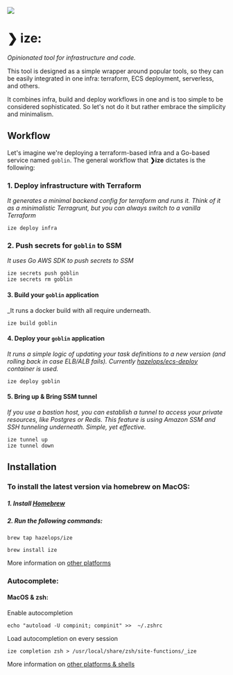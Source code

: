 ![](https://ize.sh/social-preview.png)
# ❯ ize:
_Opinionated tool for infrastructure and code._ 

This tool is designed as a simple wrapper around popular tools, so they can be easily integrated in one infra: terraform, ECS deployment, serverless, and others.

It combines infra, build and deploy workflows in one and is too simple to be considered sophisticated. So let's not do it but rather embrace the simplicity and minimalism.

## Workflow
Let's imagine we're deploying a terraform-based infra and a Go-based  service named `goblin`.
The general workflow that **❯ize** dictates is the following:

### 1. Deploy infrastructure with Terraform
_It generates a minimal backend config for terraform and runs it. Think of it as a minimalistic Terragrunt, but you can always switch to a vanilla Terraform_
```shell
ize deploy infra
```

### 2. Push secrets for `goblin` to SSM
_It uses Go AWS SDK to push secrets to SSM_
```shell
ize secrets push goblin
ize secrets rm goblin
```

#### 3. Build your `goblin` application
_It runs a docker build with all require underneath.
```shell
ize build goblin
```

#### 4. Deploy your `goblin` application
_It runs a simple logic of updating your task definitions to a new version (and rolling back in case ELB/ALB fails). Currently [hazelops/ecs-deploy](https://github.com/hazelops/ecs-deploy) container is used._
```shell
ize deploy goblin
```

#### 5. Bring up & Bring SSM tunnel
_If you use a bastion host, you can establish a tunnel to access your private resources, like Postgres or Redis. This feature is using Amazon SSM and SSH tunneling underneath. Simple, yet effective._
```shell
ize tunnel up
ize tunnel down
```


## Installation
### To install the latest version via homebrew on MacOS:
##### 1. Install [Homebrew](https://brew.sh/)
##### 2. Run the following commands:
```shell
brew tap hazelops/ize
```

```shell
brew install ize
```

More information on [other platforms](DOCS.md#installation)

### Autocomplete:
#### MacOS & zsh:
Enable autocompletion 
```shell
echo "autoload -U compinit; compinit" >>  ~/.zshrc
```
Load autocompletion on every session
```shell
ize completion zsh > /usr/local/share/zsh/site-functions/_ize
```

More information on [other platforms & shells](DOCS.md#autocomplete)
